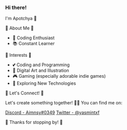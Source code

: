 ### Hi there!

I'm Apotchya 🌸

🌸 About Me 🌸

- 💖 Coding Enthusiast
- 📚 Constant Learner

🌟 Interests 🌟

- 💕 Coding and Programming
- 🎨 Digital Art and Illustration
- 🎮 Gaming (especially adorable indie games)
- 🌸 Exploring New Technologies

🌺 Let's Connect! 🌺

Let's create something together! 💁‍♀️
You can find me on:

[Discord - Aimnsy#0349](https://discord.com/users/YourDiscordUserID)
[Twitter - @yasmintxf](https://twitter.com/yasmintxf)

🌷 Thanks for stopping by! 🌷
